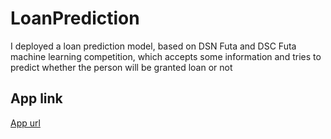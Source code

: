 # LoanPrediction
I deployed a loan prediction model, based on DSN Futa and DSC Futa machine learning competition, which accepts some information and tries to predict whether the person will be granted loan or not

## App link
[App url](https://share.streamlit.io/codinghappiness-web/loanprediction/main/loan_prediction.py/)

